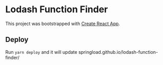 # Lodash Function Finder

This project was bootstrapped with [Create React App](https://github.com/facebook/create-react-app).

## Deploy

Run `yarn deploy` and it will update springload.github.io/lodash-function-finder/
